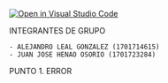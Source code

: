 [![Open in Visual Studio Code](https://classroom.github.com/assets/open-in-vscode-c66648af7eb3fe8bc4f294546bfd86ef473780cde1dea487d3c4ff354943c9ae.svg)](https://classroom.github.com/online_ide?assignment_repo_id=8280968&assignment_repo_type=AssignmentRepo)


INTEGRANTES DE GRUPO

	- ALEJANDRO LEAL GONZALEZ (1701714615)
	- JUAN JOSE HENAO OSORIO (1701723284)



PUNTO 1. ERROR
	